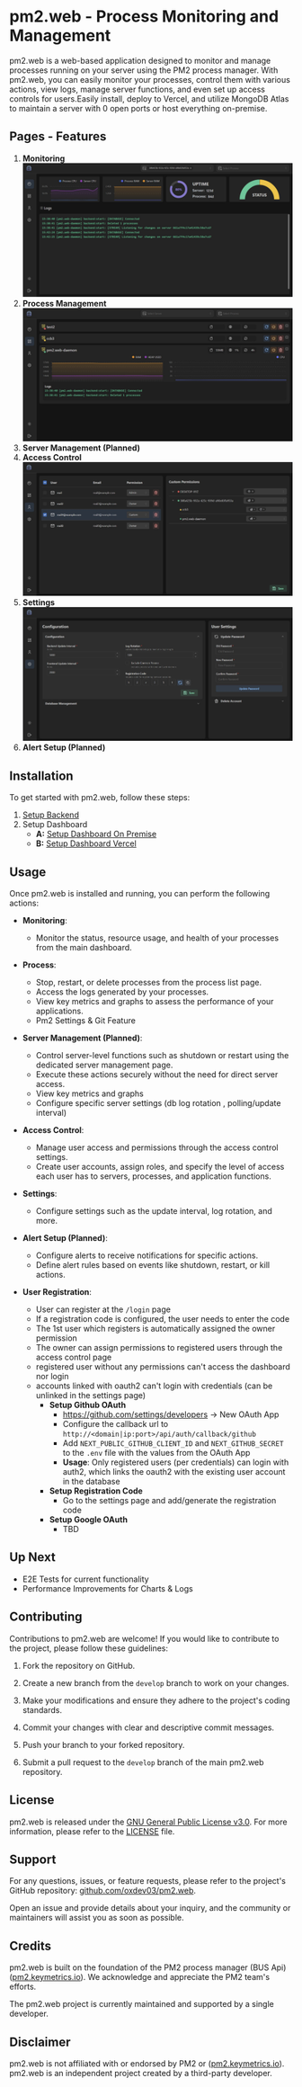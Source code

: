 # pm2.web - Process Monitoring and Management

pm2.web is a web-based application designed to monitor and manage processes running on your server using the PM2 process manager. With pm2.web, you can easily monitor your processes, control them with various actions, view logs, manage server functions, and even set up access controls for users.Easily install, deploy to Vercel, and utilize MongoDB Atlas to maintain a server with 0 open ports or host everything on-premise.

## Pages - Features

1. **Monitoring**
   ![Index](assets/index.jpeg)
2. **Process Management**
   ![Process](assets/process.jpeg)
3. **Server Management (Planned)**
4. **Access Control**
   ![Access Control](assets/user_adminstration.jpeg)
5. **Settings**
   ![Settings](assets/settings.jpeg)
6. **Alert Setup (Planned)**

## Installation

To get started with pm2.web, follow these steps:

1. [Setup Backend](./apps/backend/README.md)
2. Setup Dashboard
   - **A:** [Setup Dashboard On Premise](./apps/dashboard/README.md#on-premise)
   - **B:** [Setup Dashboard Vercel](./apps/dashboard/README.md#vercel--mongodb-atlas)

## Usage

Once pm2.web is installed and running, you can perform the following actions:

- **Monitoring**:

  - Monitor the status, resource usage, and health of your processes from the main dashboard.

- **Process**:

  - Stop, restart, or delete processes from the process list page.
  - Access the logs generated by your processes.
  - View key metrics and graphs to assess the performance of your applications.
  - Pm2 Settings & Git Feature

- **Server Management (Planned)**:

  - Control server-level functions such as shutdown or restart using the dedicated server management page.
  - Execute these actions securely without the need for direct server access.
  - View key metrics and graphs
  - Configure specific server settings (db log rotation , polling/update interval)

- **Access Control**:

  - Manage user access and permissions through the access control settings.
  - Create user accounts, assign roles, and specify the level of access each user has to servers, processes, and application functions.

- **Settings**:

  - Configure settings such as the update interval, log rotation, and more.

- **Alert Setup (Planned)**:

  - Configure alerts to receive notifications for specific actions.
  - Define alert rules based on events like shutdown, restart, or kill actions.

- **User Registration**:
  - User can register at the `/login` page
  - If a registration code is configured, the user needs to enter the code
  - The 1st user which registers is automatically assigned the owner permission
  - The owner can assign permissions to registered users through the access control page
  - registered user without any permissions can't access the dashboard nor login
  - accounts linked with oauth2 can't login with credentials (can be unlinked in the settings page)
    - **Setup Github OAuth**
      - https://github.com/settings/developers -> New OAuth App
      - Configure the callback url to `http://<domain|ip:port>/api/auth/callback/github`
      - Add `NEXT_PUBLIC_GITHUB_CLIENT_ID` and `NEXT_GITHUB_SECRET` to the `.env` file with the values from the OAuth App
      - **Usage**: Only registered users (per credentials) can login with auth2, which links the oauth2 with the existing user account in the database
    - **Setup Registration Code**
      - Go to the settings page and add/generate the registration code
    - **Setup Google OAuth**
      - TBD

## Up Next

- E2E Tests for current functionality
- Performance Improvements for Charts & Logs

## Contributing

Contributions to pm2.web are welcome! If you would like to contribute to the project, please follow these guidelines:

1. Fork the repository on GitHub.

2. Create a new branch from the `develop` branch to work on your changes.

3. Make your modifications and ensure they adhere to the project's coding standards.

4. Commit your changes with clear and descriptive commit messages.

5. Push your branch to your forked repository.

6. Submit a pull request to the `develop` branch of the main pm2.web repository.

## License

pm2.web is released under the [GNU General Public License v3.0](https://www.gnu.org/licenses/gpl-3.0.en.html). For more information, please refer to the [LICENSE](LICENSE) file.

## Support

For any questions, issues, or feature requests, please refer to the project's GitHub repository: [github.com/oxdev03/pm2.web](https://github.com/oxdev03/pm2.web.git).

Open an issue and provide details about your inquiry, and the community or maintainers will assist you as soon as possible.

## Credits

pm2.web is built on the foundation of the PM2 process manager (BUS Api) ([pm2.keymetrics.io](https://pm2.keymetrics.io/)). We acknowledge and appreciate the PM2 team's efforts.

The pm2.web project is currently maintained and supported by a single developer.

## Disclaimer

pm2.web is not affiliated with or endorsed by PM2 or ([pm2.keymetrics.io](https://pm2.keymetrics.io/)). pm2.web is an independent project created by a third-party developer.
